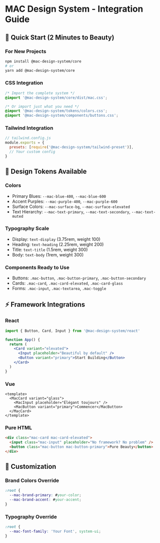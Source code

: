 # MAC Design System - Integration Guide

## 🚀 Quick Start (2 Minutes to Beauty)

### For New Projects
```bash
npm install @mac-design-system/core
# or
yarn add @mac-design-system/core
```

### CSS Integration
```css
/* Import the complete system */
@import '@mac-design-system/core/dist/mac.css';

/* Or import just what you need */
@import '@mac-design-system/tokens/colors.css';
@import '@mac-design-system/components/buttons.css';
```

### Tailwind Integration
```js
// tailwind.config.js
module.exports = {
  presets: [require('@mac-design-system/tailwind-preset')],
  // Your custom config
}
```

## 🎨 Design Tokens Available

### Colors
- Primary Blues: `--mac-blue-400`, `--mac-blue-600`
- Accent Purples: `--mac-purple-400`, `--mac-purple-600`
- Surface Colors: `--mac-surface-bg`, `--mac-surface-elevated`
- Text Hierarchy: `--mac-text-primary`, `--mac-text-secondary`, `--mac-text-muted`

### Typography Scale
- Display: `text-display` (3.75rem, weight 100)
- Heading: `text-heading` (2.25rem, weight 200)
- Title: `text-title` (1.5rem, weight 300)
- Body: `text-body` (1rem, weight 300)

### Components Ready to Use
- Buttons: `.mac-button`, `.mac-button-primary`, `.mac-button-secondary`
- Cards: `.mac-card`, `.mac-card-elevated`, `.mac-card-glass`
- Forms: `.mac-input`, `.mac-textarea`, `.mac-toggle`

## ⚡ Framework Integrations

### React
```jsx
import { Button, Card, Input } from '@mac-design-system/react'

function App() {
  return (
    <Card variant="elevated">
      <Input placeholder="Beautiful by default" />
      <Button variant="primary">Start Building</Button>
    </Card>
  )
}
```

### Vue
```vue
<template>
  <MacCard variant="glass">
    <MacInput placeholder="Élégant toujours" />
    <MacButton variant="primary">Commencer</MacButton>
  </MacCard>
</template>
```

### Pure HTML
```html
<div class="mac-card mac-card-elevated">
  <input class="mac-input" placeholder="No framework? No problem" />
  <button class="mac-button mac-button-primary">Pure Beauty</button>
</div>
```

## 🔧 Customization

### Brand Colors Override
```css
:root {
  --mac-brand-primary: #your-color;
  --mac-brand-accent: #your-accent;
}
```

### Typography Override
```css
:root {
  --mac-font-family: 'Your Font', system-ui;
}
```
